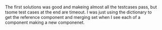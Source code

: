 The first solutions was good and makeing almost all the testcases pass, but tsome test cases at the end are timeout. I was just using the dictionary to get the reference component and merging set when I see each of a component making a new componenet.
